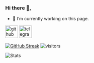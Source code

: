 



### Hi there 👋,




- 🔭 I’m currently working on this page. 


[<img src='https://cdn.jsdelivr.net/npm/simple-icons@3.0.1/icons/github.svg' alt='github' height='40'>](https://github.com/brnwlshubh)  [<img src='https://cdn.jsdelivr.net/npm/simple-icons@3.0.1/icons/telegram.svg' alt='telegram' height='40'>](https://t.me/brnwlshubh)  





[![GitHub Streak](https://github-readme-streak-stats.herokuapp.com?user=brnwlshubh&theme=dark&date_format=M%20j%5B%2C%20Y%5D)](https://git.io/streak-stats)
![visitors](https://visitor-badge.deta.dev/badge?page_id=brnwlshubh&left_color=red&right_color=green)


![Stats](https://github-readme-stats.vercel.app/api?username=brnwlshubh)
